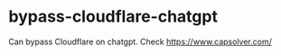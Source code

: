 # bypass-cloudflare-chatgpt
Can bypass Cloudflare on chatgpt. Check https://www.capsolver.com/ 
            
